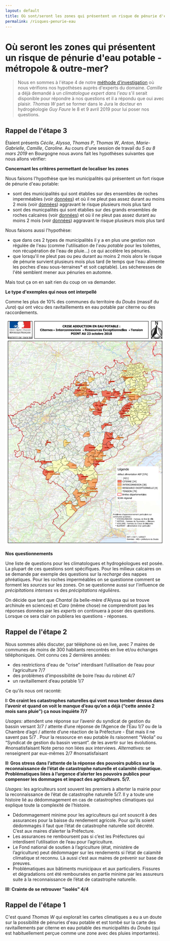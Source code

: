 ```yaml
---
layout: default
title: Où sont/seront les zones qui présentent un risque de pénurie d'eau potable?
permalink: /risques-penurie-eau
---
```


# Où seront les zones qui présentent un risque de pénurie d'eau potable - métropole & outre-mer? 

> Nous en sommes à l'étape 4 de notre [méthode d'investigation](../methode) où nous vérifions nos hypothèses auprès d'experts du domaine. *Camille* a déjà demandé à un *climatologue expert dans l'eau* s'il serait disponible pour répondre à nos questions et il a répondu que oui avec plaisir. *Thomas W* part se former dans le Jura le docteur en hydrogéologie *Guy Faure* le 8 et 9 avril 2019 pour lui poser nos questions. 

Rappel de l'étape 3
---

Étaient présents *Cécile*, *Alyssa*, *Thomas P*, *Thomas W*, *Anton*, *Marie-Gabrielle*, *Camille*, *Caroline*.
Au cours d'une session de travail du *5 au 8 mars 2019* en Bourgogne nous avons fait les hypothèses suivantes que nous allons vérifier: 

**Concernant les critères permettant de localiser les zones**

Nous faisons l'hypothèse que les municipalités qui présentent un fort risque de pénurie d'eau potable:

* sont des municipalités qui sont établies sur des ensembles de roches imperméables (voir [données](../donnees)) et où il ne pleut pas assez durant au moins 2 mois (voir [données](../donnees)) aggravant le risque plusieurs mois plus tard
* sont des municpalités qui sont établies sur des grands ensembles de roches calcaires (voir [données](../donnees)) et où il ne pleut pas assez durant au moins 2 mois (voir [données](../donnees)) aggravant le risque plusieurs mois plus tard

Nous faisons aussi l'hypothèse:
* que dans ces 2 types de municipalités il y a en plus une gestion non régulée de l'eau (comme l'utilisation de l'*eau potable* pour les toilettes, non récupération de l'eau de pluie...) ce qui accélère les pénuries. 
* que lorsqu'il ne pleut pas ou peu durant au moins 2 mois alors le risque de pénurie survient plusieurs mois plus tard (le temps que l'eau alimente les poches d'eau sous-terraines* et soit captable). Les sécheresses de l'été semblent mener aux pénuries en automne.

Mais tout ça on en sait rien du coup on va demander.

**Le type d'exemples qui nous ont interpellé**

Comme les plus de 10% des communes du territoire du *Doubs* (massif du *Jura*) qui ont vécu des ravitaillements en eau potable par citerne ou des raccordements. 

![Pénuries dans le Doubs](../pages/images/cartepenuries.png)

**Nos questionnements**

Une liste de questions pour les climatologues et hydrogéologues est posée. La plupart de ces questions sont spécifiques. Pour les milieux calcaires on se demande par exemple des questions sur la *recharge* des nappes phréatiques. Pour les roches imperméables on se questionne comment se forment les *sources* sur les zones. On se questionne aussi sur l'influence de *précipitations intenses* vs des *précipitations régulières*. 

On décide que tant que *Chantal* (la belle-mère d'Alyssa qui se trouve archinule en sciences) et *Caro* (même chose) ne comprendront pas les réponses données par les *experts* on continuera à poser des questions. Lorsque ce sera clair on publiera les questions - réponses.


Rappel de l'étape 2
---

Nous sommes allés discuter, par téléphone où en live, avec 7 maires de communes de moins de 300 habitants rencontrés en live et/ou échanges téléphoniques. Ont connu ces 2 dernières années:

- des restrictions d'eau de "crise” interdisant l’utilisation de l’eau pour l’agriculture  7/7
- des problèmes d’impossibilité de boire l’eau du robinet  4/7
- un ravitaillement d’eau potable 1/7

Ce qu'ils nous ont raconté: 

**I: On craint les catastrophes naturelles qui vont nous tomber dessus dans l’avenir et quand on voit le manque d’eau qu’on a déjà (“cette année 2 mois sans pluie”) ça nous inquiète 7/7**

*Usages:* attendent une réponse sur l’avenir du syndicat de gestion du bassin versant 3/7 / attente d’une réponse de l’Agence de l’Eau 1/7 ou de la Chambre d’agri / attente d’une réaction de la Préfecture - État mais il ne savent pas 5/7 .  Pour la ressource en eau potable ils raisonnent “Véolia”  ou “Syndicat de gestion du bassin versant”.  de les avertir sur les évolutions. #nonsatisfaisant Note perso non liées aux interviews.
*Alternatives:* se renseignent par eux-mêmes 2/7 #nonsatisfaisant

**II: Gros stress dans l’attente de la réponse des pouvoirs publics sur la reconnaissance de l’état de catastrophe naturelle et calamité climatique. Problématiques liées à l’urgence d’alerter les pouvoirs publics pour compenser les dommages et impact des agriculteurs. 5/7.**

*Usages:* les agriculteurs sont souvent les premiers à alterter la mairie pour la reconnaissance de l’état de catastrophe naturelle 5/7. Il y a toute une histoire lié au dédommagement en cas de catastrophes climatiques qui explique toute la complexité de l’histoire.

* Dédommagement minime pour les agriculteurs qui ont souscrit à des assurances pour la baisse du rendement agricole. Pour qu’ils soient dédommagés il faut que l’état de catastrophe naturelle soit décrété. C’est aux maires d’alerter la Préfecture. 
* Les assurances ne remboursent pas si c’est les Préfectures qui interdisent l’utilisation de l’eau pour l’agriculture. 
* Le Fond national de soutien à l’agriculture (état, ministère de l’agriculture) peut dédommager sur les rendements si l’état de calamité climatique st reconnu. Là aussi c’est aux maires de prévenir sur base de preuves.
* Problématiques aux bâtiments municipaux et aux particuliers. Fissures et dégradations ont été remboursées en partie minime par les assureurs suite à la reconnaissance de l’état de catastrophe naturelle.

**III: Crainte de se retrouver "isolés" 4/4**


Rappel de l'étape 1
---

C'est quand *Thomas W* qui explorait les cartes climatiques a eu a un doute sur la possibilité de pénuries d'eau potable et est tombé sur la carte des ravitaillements par citerne en eau potable des municipalités du *Doubs* (qui est habituellement perçue comme une zone avec des pluies importantes). 
